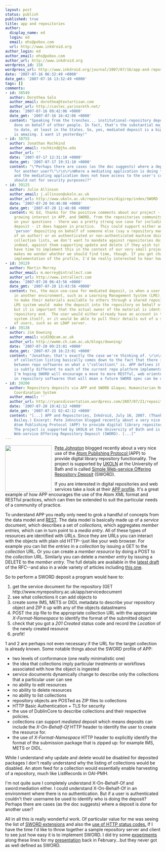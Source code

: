 ```yaml
---
layout: post
status: publish
published: true
title: app and repositories
author:
  display_name: ed
  login: ed
  email: ehs@pobox.com
  url: http://www.inkdroid.org
author_login: ed
author_email: ehs@pobox.com
author_url: http://www.inkdroid.org
wordpress_id: 158
wordpress_url: http://www.inkdroid.org/journal/2007/07/16/app-and-repositories/
date: '2007-07-16 06:32:49 +0000'
date_gmt: '2007-07-16 13:32:49 +0000'
tags: []
comments:
- id: 38549
  author: Dorothea Salo
  author_email: dorothea@textartisan.com
  author_url: http://cavlec.yarinareth.net/
  date: '2007-07-16 09:42:06 +0000'
  date_gmt: '2007-07-16 16:42:06 +0000'
  content: "Speaking from the trenches... institutional-repository deposits are OFTEN
    done on behalf of other people. In fact, that's the substantial majority of 'em
    to date, at least in the States. So, yes, mediated deposit is a big win.\r\n\r\nSWORD
    is amazing. I want it yesterday!"
- id: 38755
  author: Jonathan Rochkind
  author_email: rochkind@jhu.edu
  author_url: ''
  date: '2007-07-17 12:31:10 +0000'
  date_gmt: '2007-07-17 19:31:10 +0000'
  content: "\"Perhaps there are cases (as the doc suggests) where a deposit is done
    for another user?\"\r\n\r\nWhere a mediating application is doing the deposit,
    and the mediating application does not have access to the user's credentials (and
    should not for security purposes)?"
- id: 39125
  author: Julie Allinson
  author_email: j.allinson@ukoln.ac.uk
  author_url: http://www.ukoln.ac.uk/repositories/digirep/index/SWORD
  date: '2007-07-20 04:46:08 +0000'
  date_gmt: '2007-07-20 11:46:08 +0000'
  content: Hi Ed, thanks for the positive comments about our project - good to see
    growing interest in APP, and SWORD, from the repositories community.  To comment
    on your questions - there was a pretty strong use case for including mediated
    deposit - it does happen in practice.  This could support either an authenticated
    'person' depositing on behalf of someone else (say a repository manager on behalf
    of an author) or an authenticated or non-authenticated machine doing the same.  Regarding
    collection lists, we don't want to mandate against repositories doing this (or,
    indeed, against them supporting update and delete if they wish to) we just don't
    have time to implement this in the context of our very small project.  Your comments
    makes me wonder whether we should find time, though. If you get chance to do any
    implementation of the profile, I'd be really interested to hear how you got on.
- id: 39129
  author: Martin Morrey
  author_email: m.morrey@intrallect.com
  author_url: http://www.intrallect.com
  date: '2007-07-20 06:43:56 +0000'
  date_gmt: '2007-07-20 13:43:56 +0000'
  content: Yes, the main use-case for mediated deposit, is when a user is working
    in another environment, such as a Learning Management System (LMS), and chooses
    to make their materials available to others through a shared repository.  The
    LMS system would  make the deposit into the repository on behalf of the user,
    but it is important that the actual owner of the material is identified at the
    repository end.  The user would either already have an account in the repository
    system itself, or it would be able to pull their details out of a shared directory
    of users, such as an LDAP server.
- id: 39138
  author: Jim Downing
  author_email: ojd20@cam.ac.uk
  author_url: http://wwmm.ch.cam.ac.uk/blogs/downing/
  date: '2007-07-20 09:23:01 +0000'
  date_gmt: '2007-07-20 16:23:01 +0000'
  content: "Jonathan; that's exactly the case we're thinking of. \r\n\r\nEd; the lack
    of collection listing basically comes down to the fact that there is no consensus
    between repo softwares on what a \"collection\" is. APP defines it in a way which
    is subtly different to each of the current repo platform implementations.\r\n\r\nPersonally
    I'm hoping SWORD will encourage a move to more RESTful, web oriented interfaces
    in repository softwares that will mean a future SWORD spec can be closer to APP."
- id: 39200
  author: Repository deposits via APP and SWORD &laquo; Humanitarian Relief Deployment
    Coordination System
  author_email: ''
  author_url: http://ryansdissertation.wordpress.com/2007/07/21/repository-deposits-via-app-and-sword/
  date: '2007-07-20 19:42:12 +0000'
  date_gmt: '2007-07-21 02:42:12 +0000'
  content: "[...] APP and Repositories, Inkdroid, July 16, 2007. (Thanks to Charles
    Bailey.) Excerpt: Pete Johnston blogged recently about a very nice use of the
    Atom Publishing Protocol (APP) to provide digital library repository functionality.
    The project is supported by UKOLN at the University of Bath and is called Simple
    Web-service Offering Repository Deposit (SWORD). [...]"
---
```


<p><img src="http://inkdroid.org/talks/app/images/atom.png" style="float: left; margin-right: 10px;" width="150" /><a href="http://efoundations.typepad.com/efoundations/2007/07/putting-them-wi.html">Pete Johnston</a> blogged recently about a very nice use of the <a href="http://tools.ietf.org/wg/atompub/">Atom Publishing Protocol </a>(APP) to provide digital library repository functionality. The project is supported by <a href="http://www.ukoln.ac.uk/">UKOLN</a> at the University of Bath and is called <a href="http://www.ukoln.ac.uk/repositories/digirep/index/SWORD">Simple Web-service Offering Repository Deposit</a> (SWORD). </p>
<p>If you are interested in digital repositories and web services take a look at their <a href="http://www.ukoln.ac.uk/repositories/digirep/index/SWORD_APP_Profile_0.4">APP profile</a>. It's a great example of how APP encourages the use of the Atom XML format and RESTful practices, which can then be extended to suit the particular needs of a community of practice.</p>
<p>To understand APP you really only need to grok a handful of concepts from the data model and <a href="http://en.wikipedia.org/wiki/Representational_State_Transfer">REST</a>. The data model is basically made up of a <i>service </i>document, which describes a set of <i>collections, </i>which aggregates <i>member entries,</i> which can in turn point to a <i>media entry</i>. All of these types of resources are identified with URLs. Since they are URLs you can interact with the objects with plain old HTTP--just like your web browser. For example you can list the <i>entries </i>in a <i>collection </i>by issuing a GET to the <i>collection </i>URL. Or you can create a <i>member resource </i>by doing a POST to the <i>collection </i>URL. Similarly you can delete a <i>member entry</i> by issuing a DELETE to the <i>member</i> <i>entry</i>. The full details are available in the <a href="http://tools.ietf.org/id/draft-ietf-atompub-protocol-17.txt">latest draft</a> of the RFC--and also in a wide variety of articles including <a href="http://www.xml.com/pub/a/2006/07/19/implementing-atom-publishing-protocol-python-wsgi.html">this one</a>.</p>
<p>So to perform a SWORD deposit a program would have to:</p>
<ol>
<li>get the service document for the repository (GET http://www.myrepository.ac.uk/app/servicedocument</li>
<li>see what collections it can add objects to</li>
<li>create some IMS, METS or DIDL metadata to describe your repository object and ZIP it up with any of the objects datastreams</li>
<li>POST the zip file to the appropriate collection URL with the appropriate <i>X-Format-Namespace</i> to identify the format of the submitted object</li>
<li>check that you got a <i>201 Created</i> status code and record the <i>Location</i> of the newly created resource</li>
<li>profit!</li>
</ol>
<p>1 and 2 are perhaps not even necessary if the URL for the target collection is already known. Some notable things about the SWORD profile of APP:</p>
<ul>
<li>two levels of conformance (one really minimalistic one)</li>
<li>the idea that collections imply particular <i>treatments</i> or workflows associated with how the object is ingested</li>
<li>service documents dynamically change to describe only the collections that a particular user can see</li>
<li>no ability to edit resources</li>
<li>no ability to delete resources </li>
<li>no ability to list collections </li>
<li>repository objects are POSTed as ZIP files to collections</li>
<li>HTTP Basic Authentication + TLS for security</li>
<li>the use of DublinCore to describe collections and their respective policies.</li>
<li>collections can support <i>mediated</i> deposit which means deposits can include the <i>X-On-Behalf-Of</i> HTTP header to identify the user to create the resource for. </li>
<li>the use of <i>X-Format-Namespace </i>HTTP header to explicitly identify the format of the submission package that is zipped up: for example IMS, METS or DIDL.</li>
</ul>
<p>While I understand why update and delete would be disabled for deposited packages I don't really understand why the listing of collections would be disabled. An atom feed for a collection would essentially enable harvesting of a repository, much like ListRecords in OAI-PMH.</p>
<p>I'm not quite sure I completely understand X-On-Behalf-Of and sword:mediation either. I could understand X-On-Behalf-Of in an environment where there is no authentication. But if a user is authenticated couldn't their username be used to identify who is doing the deposit? Perhaps there are cases (as the doc suggests) where a deposit is done for another user?</p>
<p>All in all this is really wonderful work. Of particular value for me was seeing the list of <a href="http://www.ukoln.ac.uk/repositories/digirep/index/SWORD_APP_Profile_0.4#SWORD_Extensions_to_the_APP">SWORD extensions</a> and also the <a href="http://www.ukoln.ac.uk/repositories/digirep/index/SWORD_APP_Profile_0.4#5._Protocol_Operations">use of HTTP status codes.</a> If I have the time I'd like to throw together a sample repository server and client to see just how easy it is to implement SWORD. I did try some <a href="http://code4lib.org/2007/summers">experiments</a> along these lines for my <a href="http://code4lib.org/2007/summers">presentation</a> back in February...but they never got as well defined as SWORD.</p>
